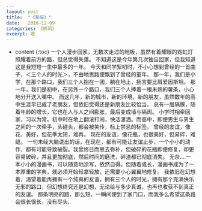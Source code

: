 ```yaml
---
layout: post
title:  "《易碎》"
date:   2016-12-09
categories: 《碎风》
excerpt: 嗯
---
```


* content
{:toc}
  一个人漫步回家，无数次走过的地板，虽然有着耀眼的霓虹灯照耀着前方的路，但总觉得失落。
  不知道这是今年第几次独自回家，但我知道这是我短短一生中最多的一年。
  今天和同学絮叨时，不小心想到曾经的一首曲子，＜三个人的时光＞，不由地思路便飘到了曾经的童年。
  那一年，我们是小学，在那个路口，我们三个人抱在一团，躺在地上，扬言要比肩爱因斯坦。
  那一年，我们是初中，在另外一个路口，我们三个人捧着一根未熟的薯条，小心地分开送入嘴中。
  而这几年，新的城市，新的环境，新的朋友，虽然数年的高中生涯早已成了老朋友，但依旧觉得还是新朋友比较恰当。
  总有一层隔膜，随着年龄的增长，它也在人与人之间膨胀，最后变成墙与隔阂。
  小学时相牵回家，习以为常。初中时在地上翻滚打闹，快活潇洒。而高中，即便男生与男生之间的一次牵手，头碰头，都会被笑传，标上禁忌的标签。
  曾经的友谊，像花，美好，但花季太短，难再。
  现在的友谊，像花瓶，也很美好，但易碎，难缝。
  一句未经大脑说出的话，在现在，都有可能让友谊止步，一个小小的动作，都有可能导致破裂。我曾终日而思去弥补，但破碎的花瓶即便修复，却更容易破碎，并且更加彻底，然后时间的磨洗，碎渣都已彻底消失。
  无奈....一本小小的漫画书，可以随意地涂写，依然自得。但随着成长，漫画书成为了一本厚重的字典，就必须开始轻拿轻放，还需要小心翼翼地修复。
  我依旧在幻想着，渴望着能再拥有一个纯真的友谊，拥有三个人的时光，拥有那个充满快乐无邪的路口，但幻想终究还是幻想，无论给与多少真诚，也再也收获不到真正的友谊。
  那条明亮的路，那么短，一瞬间便到了家门口，而我多么希望这条路会很长很长，没有尽头..
